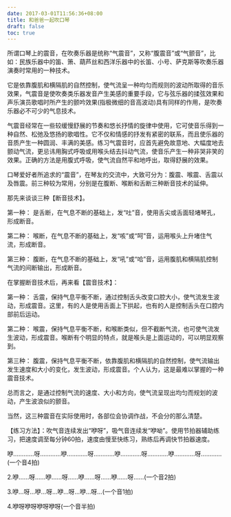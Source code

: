 ```yaml
---
date: 2017-03-01T11:56:36+08:00
title: 和爸爸一起吹口琴
draft: false
toc: true
---
```


所谓口琴上的震音，在吹奏乐器是统称“气震音”，又称“腹震音”或“气颤音”，比如：民族乐器中的笛、箫、葫芦丝和西洋乐器中的长笛、小号、萨克斯等吹奏乐器演奏时常用的一种技术。

<!--more-->

它是依靠腹肌和横隔肌的自然控制，使气流呈一种均匀而规则的波动所取得的音乐效果，气震音是使吹奏类乐器发音产生美感的重要手段，它与弦乐器的揉弦效果和声乐演员歌唱时所产生的颤吟效果(指极微细的音高波动)具有同样的作用，是吹奏乐器必不可少的气息技术。

气震音经常在一些较缓慢舒展的节奏和悠长抒情的旋律中使用，它可使音乐得到一种自然、松弛及悠扬的歌唱性。它不仅和情感的抒发有紧密的联系，而且使乐器的音质产生一种圆润、丰满的美感。练习气震音时，应首先避免故意地、大幅度地去颤动气流，更忌讳用胸式呼吸或用喉头结去抖动气流，使音乐产生一种非哭非笑的效果。正确的方法是用腹式呼吸，使气流自然平和地呼出，取得舒展的效果。

口琴爱好者所追求的“震音”，在琴友的交流中，大致可分为：腹震、喉震、舌震以及唇震。前三种较为常用，分别是在腹断、喉断和舌断三种断音技术的延伸。

那先来谈谈三种【断音技术】。

第一种：
是舌断，在气息不断的基础上，发“吐”音，使用舌尖或舌面轻堵琴孔，形成断音。

第二种：
喉断，在气息不断的基础上，发“咳”或“呵”音，运用喉头上升堵住气流，形成断音。

第三种：
腹断，在气息不断的基础上，发“吼”或“哈”音，运用腹肌和横隔肌控制气流的间断输出，形成断音。

在掌握断音技术后，再来看【震音技术】：

第一种：
舌震，保持气息平衡不断，通过控制舌头改变口腔大小，使气流发生波动，形成震音。这里，有的人是使用舌面上下拱起，也有的人是控制舌头在口腔内部前后运动。

第二种：
喉震，保持气息平衡不断，和喉断类似，但不截断气流，也可使气流发生波动，形成震音。喉断有个明显的特点，就是喉头是上面运动的，可以明显观察到。

第三种：
腹震，保持气息平衡不断，依靠腹肌和横隔肌的自然控制，使气流输出发生速度和大小的变化，发生波动，形成震音。个人认为，这是最难以掌握的一种震音技术。

总而言之，是通过控制气流的速度、大小和方向，使气流呈现出均匀而规划的波动，产生波浪似的颤音。

当然，这三种震音在实际使用时，各部位会协调作战，不会分的那么清楚。

【练习方法】：吹气音连续发出“咿呀”，吸气音连续发“咿呦”。使用节拍器辅助练习，把速度调至每分钟60拍，速度由慢至快练习，熟练后再调快节拍器速度。

咿…………呀…………咿…………呀…………咿…………呀…………咿…………呀…………(一个音4拍)

2.咿……呀……咿……呀……咿……呀……咿……呀……(一个音2拍)

3.咿…呀…咿…呀…咿…呀…咿…呀…(一个音1拍)

4.咿呀咿呀咿呀咿呀(一个音半拍)
